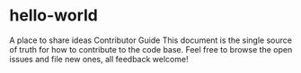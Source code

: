 # hello-world
A place to share ideas
<Project Name> Contributor Guide
  This document is the single source of truth for how to contribute to the code base. Feel free to browse the open issues and file new ones, all feedback welcome!
